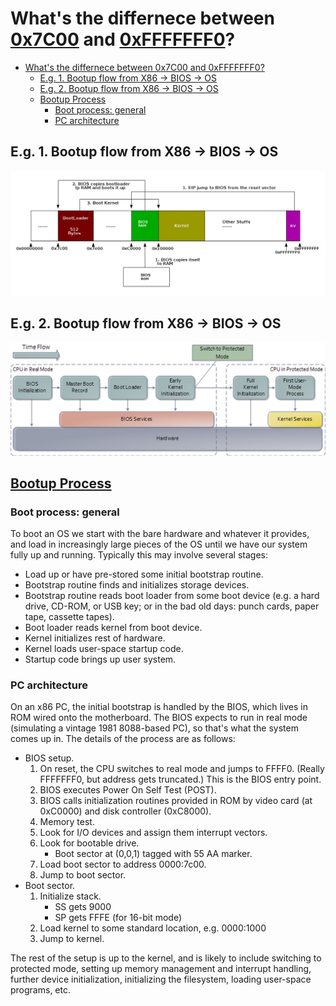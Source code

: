 # What's the differnece between [0x7C00](https://github.com/linuslau/kOS-Notes/blob/main/Q&A/001_0x7C00/README.md) and [0xFFFFFFF0](https://github.com/linuslau/kOS-Notes/blob/main/Q&A/003_0xFFFFFFF0/README.md)?

- [What's the differnece between 0x7C00 and 0xFFFFFFF0?](#whats-the-differnece-between-0x7c00-and-0xfffffff0)
  - [E.g. 1. Bootup flow from X86 -\> BIOS -\> OS](#eg-1-bootup-flow-from-x86---bios---os)
  - [E.g. 2. Bootup flow from X86 -\> BIOS -\> OS](#eg-2-bootup-flow-from-x86---bios---os)
  - [Bootup Process](#bootup-process)
    - [Boot process: general](#boot-process-general)
    - [PC architecture](#pc-architecture)

## E.g. 1. Bootup flow from X86 -> BIOS -> OS

![004_1_X86_BIOS_OS_Bootup](./Images/004_1_X86_BIOS_OS_Bootup.png)

## E.g. 2. Bootup flow from X86 -> BIOS -> OS

![004_2_X86_BIOS_OS_Bootup](./Images/004_2_X86_BIOS_OS_Bootup.png)

## [Bootup Process](https://www.cs.yale.edu/homes/aspnes/pinewiki/BootProcess.html)

### Boot process: general

To boot an OS we start with the bare hardware and whatever it provides, and load in increasingly large pieces of the OS until we have our system fully up and running. Typically this may involve several stages:

* Load up or have pre-stored some initial bootstrap routine.
* Bootstrap routine finds and initializes storage devices.
* Bootstrap routine reads boot loader from some boot device (e.g. a hard drive, CD-ROM, or USB key; or in the bad old days: punch cards, paper tape, cassette tapes).
* Boot loader reads kernel from boot device.
* Kernel initializes rest of hardware.
* Kernel loads user-space startup code.
* Startup code brings up user system.

### PC architecture

On an x86 PC, the initial bootstrap is handled by the BIOS, which lives in ROM wired onto the motherboard. The BIOS expects to run in real mode (simulating a vintage 1981 8088-based PC), so that's what the system comes up in. The details of the process are as follows:

* BIOS setup.
  1. On reset, the CPU switches to real mode and jumps to FFFF0. (Really FFFFFFF0, but address gets truncated.) This is the BIOS entry point.
  2. BIOS executes Power On Self Test (POST).
  3. BIOS calls initialization routines provided in ROM by video card (at 0xC0000) and disk controller (0xC8000).
  4. Memory test.
  5. Look for I/O devices and assign them interrupt vectors.
  6. Look for bootable drive.
     * Boot sector at (0,0,1) tagged with 55 AA marker.
  7. Load boot sector to address 0000:7c00.
  8. Jump to boot sector.
* Boot sector.
  1. Initialize stack.
     * SS gets 9000
     * SP gets FFFE (for 16-bit mode)
  2. Load kernel to some standard location, e.g. 0000:1000
  3. Jump to kernel.

The rest of the setup is up to the kernel, and is likely to include switching to protected mode, setting up memory management and interrupt handling, further device initialization, initializing the filesystem, loading user-space programs, etc.